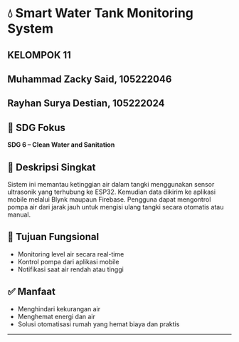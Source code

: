 ﻿# 💧 Smart Water Tank Monitoring System

## KELOMPOK 11
## Muhammad Zacky Said, 105222046
## Rayhan Surya Destian, 105222024

## 🎯 SDG Fokus
**SDG 6 – Clean Water and Sanitation**

## 📘 Deskripsi Singkat
Sistem ini memantau ketinggian air dalam tangki menggunakan sensor ultrasonik yang terhubung ke ESP32. Kemudian data dikirim ke aplikasi mobile melalui Blynk maupaun Firebase. Pengguna dapat mengontrol pompa air dari jarak jauh untuk mengisi ulang tangki secara otomatis atau manual.

## 🎯 Tujuan Fungsional
- Monitoring level air secara real-time
- Kontrol pompa dari aplikasi mobile
- Notifikasi saat air rendah atau tinggi

## ✅ Manfaat
- Menghindari kekurangan air
- Menghemat energi dan air
- Solusi otomatisasi rumah yang hemat biaya dan praktis

---

